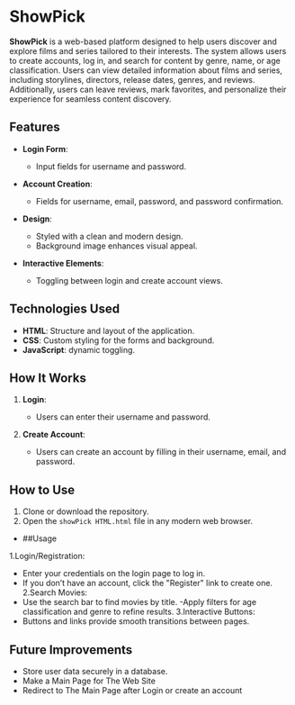 # ShowPick

**ShowPick** is a web-based platform designed to help users discover and explore films and series tailored to their interests. The system allows users to create accounts, log in,
and search for content by genre, name, or age classification. Users can view detailed information about films and series, including storylines, directors, release dates, genres,
and reviews. Additionally, users can leave reviews, mark favorites, and personalize their
experience for seamless content discovery.

## Features

- **Login Form**: 
  - Input fields for username and password.
  
- **Account Creation**: 
  - Fields for username, email, password, and password confirmation.
  
- **Design**:
  - Styled with a clean and modern design.
  - Background image enhances visual appeal.

- **Interactive Elements**:
  - Toggling between login and create account views.

## Technologies Used

- **HTML**: Structure and layout of the application.
- **CSS**: Custom styling for the forms and background.
- **JavaScript**: dynamic toggling.

## How It Works

1. **Login**:
   - Users can enter their username and password.

2. **Create Account**:
   - Users can create an account by filling in their username, email, and password.
     


## How to Use

1. Clone or download the repository.
2. Open the `showPick HTML.html` file in any modern web browser.



- ##Usage

1.Login/Registration:
- Enter your credentials on the login page to log in.
- If you don’t have an account, click the "Register" link to create one.
2.Search Movies:
- Use the search bar to find movies by title.
-Apply filters for age classification and genre to refine results.
3.Interactive Buttons:
- Buttons and links provide smooth transitions between pages.


## Future Improvements

- Store user data securely in a database.
- Make a Main Page for The Web Site
- Redirect to The Main Page after Login or create an account


